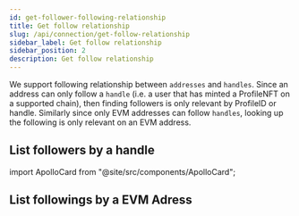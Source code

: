```yaml
---
id: get-follower-following-relationship
title: Get follow relationship
slug: /api/connection/get-follow-relationship
sidebar_label: Get follow relationship
sidebar_position: 2
description: Get follow relationship
---
```


We support following relationship between `addresses` and `handles`. Since an address can only follow a `handle` (i.e. a user that has minted a ProfileNFT on a supported chain), then finding followers is only relevant by ProfileID or handle. Similarly since only EVM addresses can follow `handles`, looking up the following is only relevant on an EVM address.

## List followers by a handle

import ApolloCard from "@site/src/components/ApolloCard";

<ApolloCard queryName="getFollowersByHandle" />

## List followings by a EVM Adress

<ApolloCard queryName="getFollowingsByAddressEVM" />
